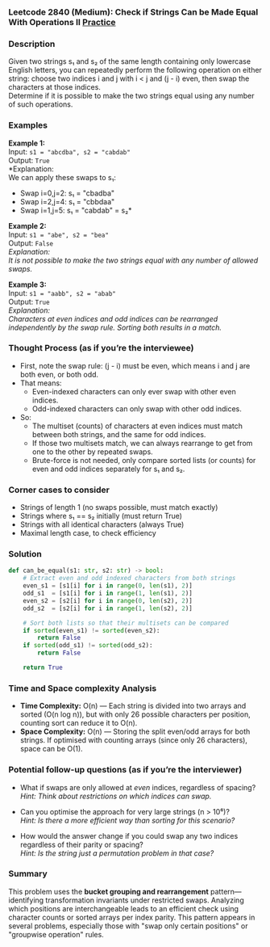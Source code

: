 ### Leetcode 2840 (Medium): Check if Strings Can be Made Equal With Operations II [Practice](https://leetcode.com/problems/check-if-strings-can-be-made-equal-with-operations-ii)

### Description  
Given two strings s₁ and s₂ of the same length containing only lowercase English letters, you can repeatedly perform the following operation on either string: choose two indices i and j with i < j and (j - i) even, then swap the characters at those indices.  
Determine if it is possible to make the two strings equal using any number of such operations.

### Examples  

**Example 1:**  
Input: `s1 = "abcdba", s2 = "cabdab"`  
Output: `True`  
*Explanation:  
We can apply these swaps to s₁:  
- Swap i=0,j=2: s₁ = "cbadba"  
- Swap i=2,j=4: s₁ = "cbbdaa"  
- Swap i=1,j=5: s₁ = "cabdab" = s₂*  

**Example 2:**  
Input: `s1 = "abe", s2 = "bea"`  
Output: `False`  
*Explanation:  
It is not possible to make the two strings equal with any number of allowed swaps.*  

**Example 3:**  
Input: `s1 = "aabb", s2 = "abab"`  
Output: `True`  
*Explanation:  
Characters at even indices and odd indices can be rearranged independently by the swap rule. Sorting both results in a match.*  

### Thought Process (as if you’re the interviewee)  
- First, note the swap rule: (j - i) must be even, which means i and j are both even, or both odd.  
- That means:  
  - Even-indexed characters can only ever swap with other even indices.
  - Odd-indexed characters can only swap with other odd indices.
- So:  
  - The multiset (counts) of characters at even indices must match between both strings, and the same for odd indices.
  - If those two multisets match, we can always rearrange to get from one to the other by repeated swaps.
  - Brute-force is not needed, only compare sorted lists (or counts) for even and odd indices separately for s₁ and s₂.

### Corner cases to consider  
- Strings of length 1 (no swaps possible, must match exactly)
- Strings where s₁ == s₂ initially (must return True)
- Strings with all identical characters (always True)
- Maximal length case, to check efficiency

### Solution

```python
def can_be_equal(s1: str, s2: str) -> bool:
    # Extract even and odd indexed characters from both strings
    even_s1 = [s1[i] for i in range(0, len(s1), 2)]
    odd_s1  = [s1[i] for i in range(1, len(s1), 2)]
    even_s2 = [s2[i] for i in range(0, len(s2), 2)]
    odd_s2  = [s2[i] for i in range(1, len(s2), 2)]

    # Sort both lists so that their multisets can be compared
    if sorted(even_s1) != sorted(even_s2):
        return False
    if sorted(odd_s1) != sorted(odd_s2):
        return False

    return True
```

### Time and Space complexity Analysis  

- **Time Complexity:** O(n) — Each string is divided into two arrays and sorted (O(n log n)), but with only 26 possible characters per position, counting sort can reduce it to O(n).
- **Space Complexity:** O(n) — Storing the split even/odd arrays for both strings. If optimised with counting arrays (since only 26 characters), space can be O(1).

### Potential follow-up questions (as if you’re the interviewer)  

- What if swaps are only allowed at *even* indices, regardless of spacing?  
  *Hint: Think about restrictions on which indices can swap.*

- Can you optimise the approach for very large strings (n > 10⁶)?  
  *Hint: Is there a more efficient way than sorting for this scenario?*

- How would the answer change if you could swap any two indices regardless of their parity or spacing?  
  *Hint: Is the string just a permutation problem in that case?*

### Summary
This problem uses the **bucket grouping and rearrangement** pattern—identifying transformation invariants under restricted swaps. Analyzing which positions are interchangeable leads to an efficient check using character counts or sorted arrays per index parity. This pattern appears in several problems, especially those with "swap only certain positions" or "groupwise operation" rules.